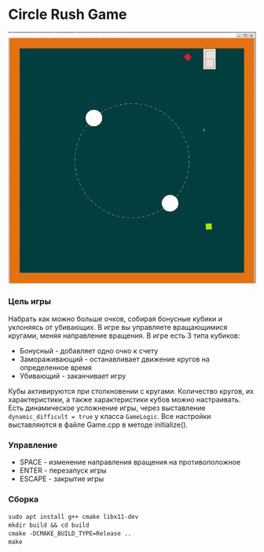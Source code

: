 # Circle Rush Game

![alt text](gameplay.gif "Game")

### Цель игры
Набрать как можно больше очков, собирая бонусные кубики и уклоняясь от убивающих. В игре вы управляете вращающимися кругами, меняя направление вращения.
В игре есть 3 типа кубиков:
- Бонусный - добавляет одно очко к счету
- Замораживающий - останавливает движение кругов на определенное время
- Убивающий - заканчивает игру

Кубы активируются при столкновении с кругами. Количество кругов, их характеристики, а также характеристики кубов можно настраивать. 
Есть динамическое усложнение игры, через выставление `dynamic_difficult = true` у класса `GameLogic`.
Все настройки выставляются в файле Game.cpp в методе initialize().

### Управление
- SPACE - изменение направления вращения на противоположное
- ENTER - перезапуск игры
- ESCAPE - закрытие игры

### Сборка
``sudo apt install g++ cmake libx11-dev`` \
``mkdir build && cd build`` \
``cmake -DCMAKE_BUILD_TYPE=Release ..`` \
``make``
